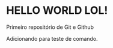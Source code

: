 # HELLO WORLD LOL!
 Primeiro repositório de Git e Github
 
 Adicionando para teste de comando.
 
 
 
